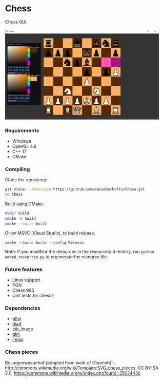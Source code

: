 # Chess
Chess GUI.

![](/screenshot.png?raw=true)

### Requirements
- Windows
- OpenGL 4.6
- C++ 17
- CMake

### Compiling
Clone the repository:
``` bash
git clone --recursive https://github.com/cucumberbolts/Chess.git
cd Chess
```
Build using CMake:
``` bash
mkdir build
cmake -B build
cmake --build build
```
Or on MSVC (Visual Studio), to build release:
```
cmake --build build --config Release
```

Note: If you modified the resources in the resources/ directory,
run `python embed_resources.py` to regenerate the resource file.

### Future features
- Linux support
- PGN
- Chess 960
- Unit tests for chess?

### Dependencies
- [glfw](https://glfw.org/)
- [glad](https://glad.dav1d.de/)
- [stb_image](https://github.com/nothings/stb/)
- [glm](https://github.com/https://github.com/g-truc/glm)
- [imgui](https://github.com/ocornut/imgui)

### Chess pieces
By jurgenwesterhof (adapted from work of Cburnett) - http://commons.wikimedia.org/wiki/Template:SVG_chess_pieces, CC BY-SA 3.0, https://commons.wikimedia.org/w/index.php?curid=35634436
